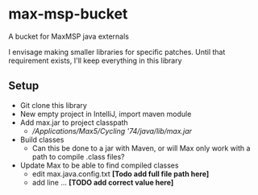 # max-msp-bucket

A bucket for MaxMSP java externals

I envisage making smaller libraries for specific patches. Until that requirement exists, I'll keep everything in this library

## Setup

- Git clone this library
- New empty project in IntelliJ, import maven module
- Add max.jar to project classpath
  - */Applications/Max5/Cycling '74/java/lib/max.jar*
- Build classes
  - Can this be done to a jar with Maven, or will Max only work with a path to compile .class files?
- Update Max to be able to find compiled classes
  - edit max.java.config.txt **[Todo add full file path here]**
  - add line ... **[TODO add correct value here]**